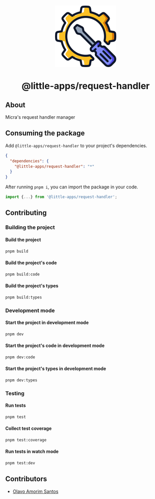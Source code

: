 <p align="center">
  <img src="../../.config/assets/icon.svg" />
</p>

<h1 align="center">@little-apps/request-handler</h1>

## About

Micra's request handler manager

## Consuming the package

Add `@little-apps/request-handler` to your project's dependencies.

```json
{
  "dependencies": {
    "@little-apps/request-handler": "*"
  }
}
```

After running `pnpm i`, you can import the package in your code.

```ts
import {...} from '@little-apps/request-handler';
```

## Contributing

### Building the project

#### Build the project

```bash
pnpm build
```

#### Build the project's code

```bash
pnpm build:code
```

#### Build the project's types

```bash
pnpm build:types
```

### Development mode

#### Start the project in development mode

```bash
pnpm dev
```

#### Start the project's code in development mode

```bash
pnpm dev:code
```

#### Start the project's types in development mode

```bash
pnpm dev:types
```

### Testing

#### Run tests

```bash
pnpm test
```

#### Collect test coverage

```bash
pnpm test:coverage
```

#### Run tests in watch mode

```bash
pnpm test:dev
```

## Contributors

- [Olavo Amorim Santos](https://github.com/olavoasantos)
